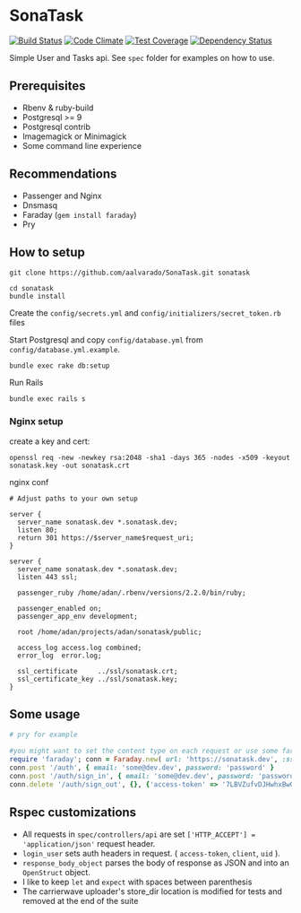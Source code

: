 # SonaTask
[![Build Status](https://travis-ci.org/aalvarado/SonaTask.svg)](https://travis-ci.org/aalvarado/SonaTask) 
[![Code Climate](https://codeclimate.com/github/aalvarado/SonaTask/badges/gpa.svg)](https://codeclimate.com/github/aalvarado/SonaTask)
[![Test Coverage](https://codeclimate.com/github/aalvarado/SonaTask/badges/coverage.svg)](https://codeclimate.com/github/aalvarado/SonaTask)
[![Dependency Status](https://gemnasium.com/aalvarado/SonaTask.svg)](https://gemnasium.com/aalvarado/SonaTask)

Simple User and Tasks api. See `spec` folder for examples on how to use.

## Prerequisites

- Rbenv & ruby-build
- Postgresql >= 9
- Postgresql contrib
- Imagemagick or Minimagick
- Some command line experience

## Recommendations

- Passenger and Nginx
- Dnsmasq
- Faraday (`gem install faraday`)
- Pry

## How to setup

```
git clone https://github.com/aalvarado/SonaTask.git sonatask

cd sonatask
bundle install
```

Create the `config/secrets.yml` and `config/initializers/secret_token.rb` files

Start Postgresql and copy `config/database.yml` from `config/database.yml.example`.

`bundle exec rake db:setup`

Run Rails

`bundle exec rails s`

### Nginx setup

create a key and cert:

```
openssl req -new -newkey rsa:2048 -sha1 -days 365 -nodes -x509 -keyout sonatask.key -out sonatask.crt
```

nginx conf

```
# Adjust paths to your own setup

server {
  server_name sonatask.dev *.sonatask.dev;
  listen 80;
  return 301 https://$server_name$request_uri;
}

server {
  server_name sonatask.dev *.sonatask.dev;
  listen 443 ssl;

  passenger_ruby /home/adan/.rbenv/versions/2.2.0/bin/ruby;

  passenger_enabled on;
  passenger_app_env development;

  root /home/adan/projects/adan/sonatask/public;

  access_log access.log combined;
  error_log  error.log;

  ssl_certificate     ../ssl/sonatask.crt;
  ssl_certificate_key ../ssl/sonatask.key;
}
```

## Some usage


```ruby
# pry for example

#you might want to set the content type on each request or use some faraday middle ware
require 'faraday'; conn = Faraday.new( url: 'https://sonatask.dev', :ssl => {:verify => false } ) { |f| f.request :url_encoded; f.response :logger;  f.adapter Faraday.default_adapter }
conn.post '/auth', { email: 'some@dev.dev', password: 'password' }
conn.post '/auth/sign_in', { email: 'some@dev.dev', password: 'password' }
conn.delete '/auth/sign_out', {}, {'access-token' => '7LBVZufvDJHwhxBwQFf31w', 'uid' => 'some@dev.dev', 'client' => '8IOJ4Uv1pVUUxQWay-MNLg' }
```
## Rspec customizations

- All requests in `spec/controllers/api` are set `['HTTP_ACCEPT'] = 'application/json'` request header.
- `login_user` sets auth headers in request. ( `access-token`, `client`, `uid` ).
- `response_body_object` parses the body of response as JSON and into an `OpenStruct` object.
- I like to keep `let` and `expect` with spaces between parenthesis
- The carrierwave uploader's store_dir location is modified for tests and removed at the end of the suite
